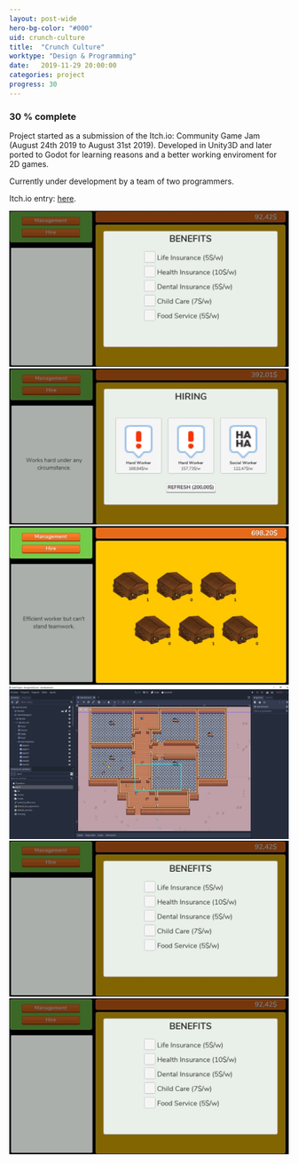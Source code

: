 ```yaml
---
layout: post-wide
hero-bg-color: "#000"
uid: crunch-culture
title:  "Crunch Culture"
worktype: "Design & Programming"
date:   2019-11-29 20:00:00
categories: project
progress: 30
---
```


<h3>30 % complete</h3>

<p>
	Project started as a submission of the Itch.io: Community Game Jam (August 24th 2019 to August 31st 2019). Developed in Unity3D and later ported to Godot for learning reasons and a better working enviroment for 2D games.
</p>
<p>
	Currently under development by a team of two programmers.
</p>
<p>
	Itch.io entry: <a href="https://santimod.itch.io/crunch-culture" target="new_"> here</a>.
</p>

<div class="responsive">
	<div class="gallery">
		<img src="/images/portfolio/crunch-culture/1.jpg" alt="">
	</div>
</div>
<div class="responsive">
	<div class="gallery">
		<img src="/images/portfolio/crunch-culture/2.jpg" alt="">
	</div>
</div>
<div class="responsive">
	<div class="gallery">
		<img src="/images/portfolio/crunch-culture/3.jpg" alt="">
	</div>
</div>
<div class="responsive">
	<div class="gallery">
		<img src="/images/portfolio/crunch-culture/4.jpg" alt="">
	</div>
</div>

<div class="clearfix"></div>

<div class="showcase">
  <img src="1.jpg" alt="">
  <img src="https://github.com/ljsanchezesjr/ljsanchezesjr.github.io/blob/master/images/portfolio/crunch-culture/1.JPG">
</div>

<!--
<div class="showcase">
  <img style="width:50%" src="/images/portfolio/crunch-culture/1.jpg" alt="">
  <img style="width:50%" src="/images/portfolio/crunch-culture/2.jpg" alt="">
  <img style="width:50%" src="/images/portfolio/crunch-culture/3.jpg" alt="">
  <img style="width:50%" src="/images/portfolio/crunch-culture/4.jpg" alt="">
</div>
-->
